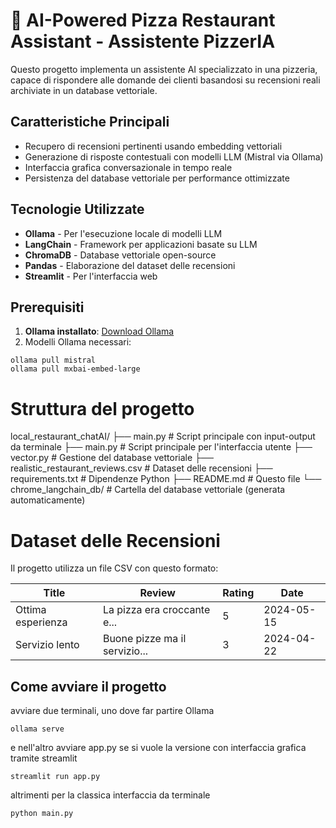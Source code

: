 # 🍕 AI-Powered Pizza Restaurant Assistant - Assistente PizzerIA

Questo progetto implementa un assistente AI specializzato in una pizzeria, capace di rispondere alle domande dei clienti basandosi su recensioni reali archiviate in un database vettoriale.

## Caratteristiche Principali
- Recupero di recensioni pertinenti usando embedding vettoriali
- Generazione di risposte contestuali con modelli LLM (Mistral via Ollama)
- Interfaccia grafica conversazionale in tempo reale
- Persistenza del database vettoriale per performance ottimizzate

## Tecnologie Utilizzate
- **Ollama** - Per l'esecuzione locale di modelli LLM
- **LangChain** - Framework per applicazioni basate su LLM
- **ChromaDB** - Database vettoriale open-source
- **Pandas** - Elaborazione del dataset delle recensioni
- **Streamlit** - Per l'interfaccia web

## Prerequisiti

1. **Ollama installato**: [Download Ollama](https://ollama.ai/)
2. Modelli Ollama necessari:
```
ollama pull mistral
ollama pull mxbai-embed-large
```
# Struttura del progetto

local_restaurant_chatAI/
├── main.py                 # Script principale con input-output da terminale
├── main.py                 # Script principale per l'interfaccia utente
├── vector.py               # Gestione del database vettoriale
├── realistic_restaurant_reviews.csv  # Dataset delle recensioni
├── requirements.txt        # Dipendenze Python
├── README.md               # Questo file
└── chrome_langchain_db/    # Cartella del database vettoriale (generata automaticamente)

# Dataset delle Recensioni
Il progetto utilizza un file CSV con questo formato:

| Title             | Review                          | Rating | Date       |
|-------------------|---------------------------------|--------|------------|
| Ottima esperienza | La pizza era croccante e...     | 5      | 2024-05-15 |
| Servizio lento    | Buone pizze ma il servizio...   | 3      | 2024-04-22 |

## Come avviare il progetto
avviare due terminali, uno dove far partire Ollama
```
ollama serve
```
e nell'altro avviare app.py se si vuole la versione con interfaccia grafica tramite streamlit
```
streamlit run app.py
```
altrimenti per la classica interfaccia da terminale
```
python main.py
```
